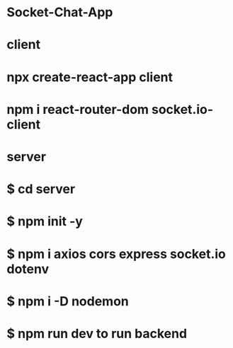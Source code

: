 # Socket-Chat-App

# client
# npx create-react-app client
# npm i react-router-dom socket.io-client

# server
# $ cd server
# $ npm init -y
# $ npm i axios cors express socket.io dotenv
# $ npm i -D nodemon
# $ npm run dev to run backend
